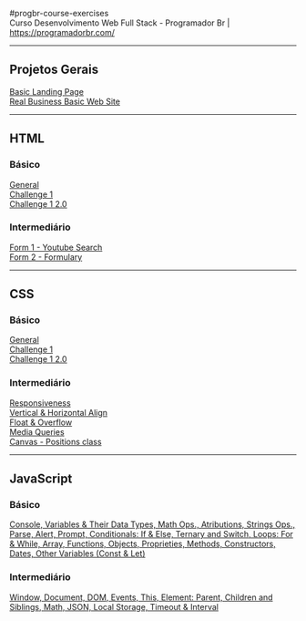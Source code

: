 #progbr-course-exercises  
Curso Desenvolvimento Web Full Stack - Programador Br | https://programadorbr.com/

---

## Projetos Gerais

[Basic Landing Page](Projetos%20Gerais/Pagina%20de%20Captura/index.html)  
[Real Business Basic Web Site](Projetos%20Gerais/Desafio%20-%20Negocio%20Real/index.html)

---

## HTML

### Básico

[General](HTML/basico/Dev/index.html)  
[Challenge 1](HTML/basico/Challenge%201%20-%20HTML%20Basico/index.html)  
[Challenge 1 2.0](HTML/basico/Challenge%201%20-%20HTML%20Basico%202.0/index.html)

### Intermediário

[Form 1 - Youtube Search](HTML/intermediario/formulario/formulary%201%20-%20form/index.html)  
[Form 2 - Formulary](HTML/intermediario/formulario/formulary%202%20-%20inputs-select/index.html)

---

## CSS

### Básico

[General](CSS/basico/Dev%202/index.html)  
[Challenge 1](CSS/basico/Challenge%201%20-%20CSS%20Basico/index.html)  
[Challenge 1 2.0](CSS/basico/Challenge%201%20-%20CSS%20Basico%202.0/index.html)

### Intermediário

[Responsiveness](CSS/intermediario/Responsividade/index.html)  
[Vertical & Horizontal Align](CSS/intermediario/alinhamento%20vertical/index.html)  
[Float & Overflow](CSS/intermediario/float%20e%20overflow/index.html)  
[Media Queries](CSS/intermediario/media%20queries/index.html)  
[Canvas - Positions class](CSS/intermediario/quadro%20-%20aula%20de%20positions/quadro.html)

---

## JavaScript

### Básico

[Console, Variables & Their Data Types, Math Ops., Atributions, Strings Ops., Parse, Alert, Prompt, Conditionals: If & Else, Ternary and Switch, Loops: For & While, Array, Functions, Objects, Proprieties, Methods, Constructors, Dates, Other Variables (Const & Let)](JavaScript/basico/commands/index.html)

### Intermediário

[Window, Document, DOM, Events, This, Element: Parent, Children and Siblings, Math, JSON, Local Storage, Timeout & Interval ](JavaScript/intermediario/index.html)
